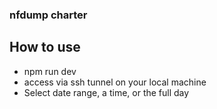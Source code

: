 ### nfdump charter

## How to use

- npm run dev
- access via ssh tunnel on your local machine
- Select date range, a time, or the full day
